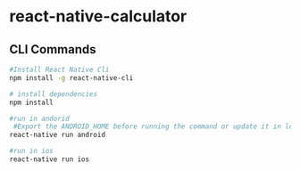 # react-native-calculator

## CLI Commands

``` bash
#Install React Native Cli
npm install -g react-native-cli

# install dependencies
npm install

#run in andorid
 #Export the ANDROID_HOME before running the command or update it in local.properties file under android folder
react-native run android

#run in ios
react-native run ios

```

